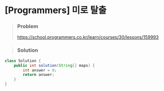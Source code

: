 # [Programmers] 미로 탈출



> ### Problem
>
> https://school.programmers.co.kr/learn/courses/30/lessons/159993



> ### Solution

```java
class Solution {
    public int solution(String[] maps) {
        int answer = 0;
        return answer;
    }
}
```